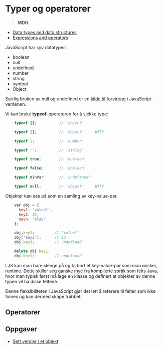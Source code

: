 # Typer og operatorer

> **MDN**:
* [Data types and data structures ](https://developer.mozilla.org/en-US/docs/Web/JavaScript/Data_structures)
* [Expressions and operators](https://developer.mozilla.org/en-US/docs/Web/JavaScript/Guide/Expressions_and_Operators)

JavaScript har syv datatyper:
* boolean
* null
* undefined
* number
* string
* symbol
* Object

Særlig bruken av null og undefined er en [kilde til forvirring](https://stackoverflow.com/questions/461966/why-is-there-a-null-value-in-javascript) i JavaScript-verdenen.

Vi kan bruke **typeof**-operatoren for å sjekke type:
```javascript
    typeof {};          // 'object'

    typeof [];          // 'object'     WTF?

    typeof 1;           // 'number'

    typeof '';          // 'string'

    typeof true;        // 'boolean'

    typeof false;       // 'boolean'

    typeof minVar       // 'undefined'

    typeof null;        // 'object'     WTF?
```

Objekter kan ses på som en samling av key-value-par.

```javascript
    var obj = {
      key1: 'value1',
      key2: 13,
      navn: 'olav'
    };

    obj.key1;         // 'value1'
    obj['key2'];      // 13
    obj.key3;         // undefined

    delete obj.key1;
    obj.key1;         // undefined
```

I JS kan man bare slenge på og ta bort et key-value-par som man ønsker, runtime. Dette skiller seg ganske mye fra kompilerte språk som feks Java, hvor man typisk først må lage en klasse og definert at objekter av denne typen vil ha disse feltene.

Denne fleksibiliteten i JavaScript gjør det lett å referere til felter som ikke finnes og kan dermed skape trøbbel.

## Operatorer

## Oppgaver
* [Sett verdier i et objekt](https://jsfiddle.net/ingvilin/DuYAc/104/)
